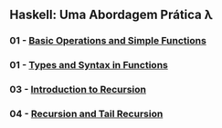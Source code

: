 ## Haskell: Uma Abordagem Prática λ

### 01 - [Basic Operations and Simple Functions](https://github.com/lis-r-barreto/functional-programming-with-haskell/blob/main/01.hs)

### 01 - [Types and Syntax in Functions](https://github.com/lis-r-barreto/functional-programming-with-haskell/blob/main/02.hs)

### 03 - [Introduction to Recursion](https://github.com/lis-r-barreto/functional-programming-with-haskell/blob/main/03.hs)

### 04 - [Recursion and Tail Recursion](https://github.com/lis-r-barreto/functional-programming-with-haskell/blob/main/04.hs)


